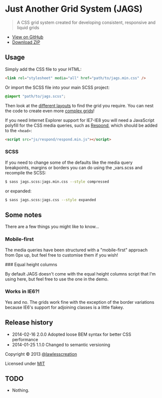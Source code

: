 # Just Another Grid System (JAGS)

> A CSS grid system created for developing consistent, responsive and liquid grids

 - [View on GitHub](https://github.com/lawlesscreation/just-another-grid-system)
 - [Download ZIP](https://github.com/lawlesscreation/just-another-grid-system/archive/master.zip)


## Usage

Simply add the CSS file to your HTML:

```html
<link rel="stylesheet" media="all" href="path/to/jags.min.css" />
```

Or import the SCSS file into your main SCSS project:

```scss
@import "path/to/jags.scss";
```

Then look at the [different layouts](http://lawlesscreation.github.io/just-another-grid-system/gh-pages/layouts.html) to find the grid you require. You can nest the code to create even more [complex grids](http://lawlesscreation.github.io/just-another-grid-system/gh-pages/extreme-testing.html)!

If you need Internet Explorer support for IE7-IE8 you will need a JavaScript polyfill for the CSS media queries, such as [Respond](https://github.com/scottjehl/Respond), which should be added to the `<head>`:

```html
<script src="js/respond/respond.min.js"></script>
```

### SCSS

If you need to change some of the defaults like the media query breakpoints, margins or borders you can do using the _vars.scss and recompile the SCSS:

```bash
$ sass jags.scss:jags.min.css --style compressed
```

or expanded:

```bash
$ sass jags.scss:jags.css --style expanded
```

## Some notes
There are a few things you might like to know...

### Mobile-first

The media queries have been structured with a "mobile-first" approach from 0px up, but feel free to customise them if you wish!

### Equal height columns

By default JAGS doesn't come with the equal height columns script that I'm using here, but feel free to use the one in the demo.

### Works in IE6?!

Yes and no. The grids work fine with the exception of the border variations because IE6's support for adjoining classes is a little flakey.


## Release history

 - 2014-02-16 2.0.0 Adopted loose BEM syntax for better CSS performance
 - 2014-01-25 1.1.0 Changed to semantic versioning

Copyright &copy; 2013 [@lawlesscreation](http://twitter.com/lawlesscreation)

Licensed under [MIT](http://opensource.org/licenses/mit-license.php)


## TODO

 - Nothing.
